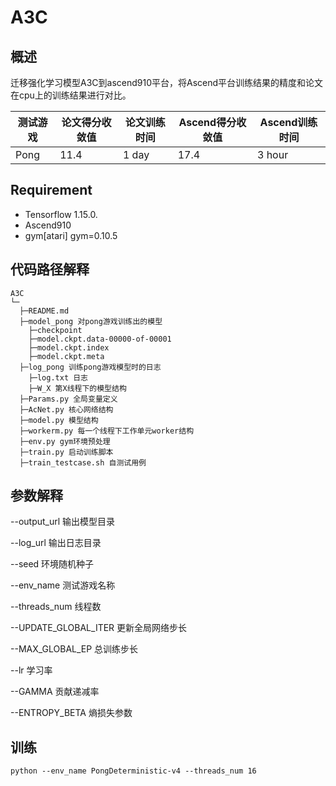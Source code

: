 # A3C

## 概述

迁移强化学习模型A3C到ascend910平台，将Ascend平台训练结果的精度和论文在cpu上的训练结果进行对比。

| 测试游戏 | 论文得分收敛值 | 论文训练时间 | Ascend得分收敛值 | Ascend训练时间 |
| -------- | -------------- | ------------ | ---------------- | -------------- |
| Pong     | 11.4           | 1 day        | 17.4             | 3 hour         |

## Requirement

* Tensorflow 1.15.0.
* Ascend910
* gym[atari] gym=0.10.5

## 代码路径解释

```shell
A3C
└─ 
  ├─README.md
  ├─model_pong 对pong游戏训练出的模型
  	├─checkpoint
  	├─model.ckpt.data-00000-of-00001
  	├─model.ckpt.index
  	├─model.ckpt.meta
  ├─log_pong 训练pong游戏模型时的日志
  	├─log.txt 日志
  	├─W_X 第X线程下的模型结构
  ├─Params.py 全局变量定义
  ├─AcNet.py 核心网络结构
  ├─model.py 模型结构
  ├─workerm.py 每一个线程下工作单元worker结构
  ├─env.py gym环境预处理
  ├─train.py 启动训练脚本
  ├─train_testcase.sh 自测试用例
```

## 参数解释

--output_url 输出模型目录

--log_url 输出日志目录

--seed 环境随机种子

--env_name 测试游戏名称

--threads_num 线程数

--UPDATE_GLOBAL_ITER 更新全局网络步长

--MAX_GLOBAL_EP 总训练步长

--lr 学习率

--GAMMA 贡献递减率

--ENTROPY_BETA 熵损失参数

## 训练

```shell
python --env_name PongDeterministic-v4 --threads_num 16
```

